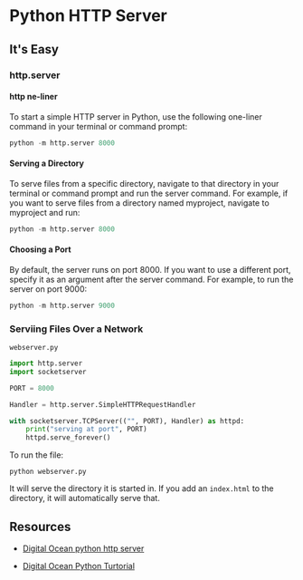 # Python HTTP Server

## It's Easy

### http.server

#### http ne-liner

To start a simple HTTP server in Python, use the following one-liner command in your terminal or command prompt:

```python
python -m http.server 8000
```

#### Serving a Directory

To serve files from a specific directory, navigate to that directory in your terminal or command prompt and run the server command. For example, if you want to serve files from a directory named myproject, navigate to myproject and run:

```python
python -m http.server 8000
```

#### Choosing a Port

By default, the server runs on port 8000. If you want to use a different port, specify it as an argument after the server command. For example, to run the server on port 9000:

```python
python -m http.server 9000
```

### Serviing Files Over a Network

`webserver.py`

```python
import http.server
import socketserver

PORT = 8000

Handler = http.server.SimpleHTTPRequestHandler

with socketserver.TCPServer(("", PORT), Handler) as httpd:
    print("serving at port", PORT)
    httpd.serve_forever()
```

To run the file:

`python webserver.py`

It will serve the directory it is started in. If you add an `index.html` to the directory, it will automatically serve that.

## Resources

- [Digital Ocean python http server](https://www.digitalocean.com/community/tutorials/python-simplehttpserver-http-server)

- [Digital Ocean Python Turtorial](https://www.digitalocean.com/community/tutorials/python-tutorial-beginners)